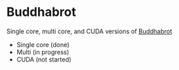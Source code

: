 # Buddhabrot

Single core, multi core, and CUDA versions of [Buddhabrot](en.wikipedia.org/wiki/Buddhabrot)

* Single core (done)
* Multi (in progress)
* CUDA (not started)

